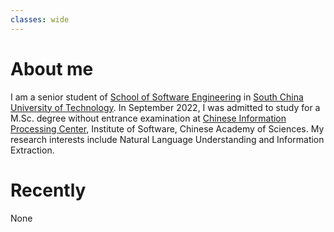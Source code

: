 ```yaml
---
classes: wide
---
```


# About me
I am a senior student of [School of Software Engineering](http://www2.scut.edu.cn/sse/main.htm) in [South China University of Technology](https://www.scut.edu.cn/). In September 2022, 
I was admitted to study for a M.Sc. degree without entrance examination at [Chinese Information Processing Center](http://www.icip.org.cn/), Institute of Software, Chinese Academy of Sciences. My research interests include Natural Language Understanding and Information Extraction.

# Recently
None


<!-- ---
# Original content in `index.html` to activate `layout: home`
layout: home
author_profile: true
--- -->
